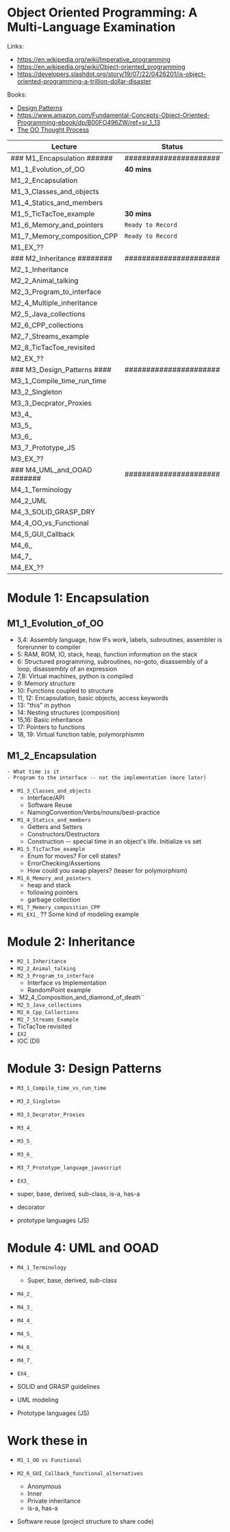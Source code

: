 # Object Oriented Programming: A Multi-Language Examination

Links:
  - https://en.wikipedia.org/wiki/Imperative_programming
  - https://en.wikipedia.org/wiki/Object-oriented_programming
  - https://developers.slashdot.org/story/19/07/22/0426201/is-object-oriented-programming-a-trillion-dollar-disaster
  
Books:
  - [Design Patterns](https://www.amazon.com/dp/0201633612?tag=bizzi0d-20)
  - https://www.amazon.com/Fundamental-Concepts-Object-Oriented-Programming-ebook/dp/B00FO496ZW/ref=sr_1_13
  - [The OO Thought Process](https://www.amazon.com/dp/B004Z6EWBI?tag=bizzi0d-20)

| Lecture                     | Status                 |
| ----                        | ----                   |
| ### M1_Encapsulation ###### | ###################### |
| M1_1_Evolution_of_OO        | **40 mins**            |
| M1_2_Encapsulation          |                        |
| M1_3_Classes_and_objects    |                        |
| M1_4_Statics_and_members    |                        |
| M1_5_TicTacToe_example      | **30 mins**            |
| M1_6_Memory_and_pointers    | `Ready to Record` |
| M1_7_Memory_composition_CPP | `Ready to Record` |
| M1_EX_??                    |                        |
| ### M2_Inheritance ######## | ###################### |
| M2_1_Inheritance            |                        |
| M2_2_Animal_talking         |                        |
| M2_3_Program_to_interface   |                        |
| M2_4_Multiple_inheritance   |                        |
| M2_5_Java_collections       |                        |
| M2_6_CPP_collections        |                        |
| M2_7_Streams_example        |                        |
| M2_8_TicTacToe_revisited    |                        |
| M2_EX_??                    |                        |
| ### M3_Design_Patterns #### | ###################### |
| M3_1_Compile_time_run_time  |                        |
| M3_2_Singleton              |                        |
| M3_3_Decprator_Proxies      |                        |
| M3_4_                       |                        |
| M3_5_                       |                        |
| M3_6_                       |                        |
| M3_7_Prototype_JS           |                        |
| M3_EX_??                    |                        |
| ### M4_UML_and_OOAD ####### | ###################### |
| M4_1_Terminology            |                        |
| M4_2_UML                    |                        |
| M4_3_SOLID_GRASP_DRY        |                        |
| M4_4_OO_vs_Functional       |                        |
| M4_5_GUI_Callback           |                        |
| M4_6_                       |                        |
| M4_7_                       |                        |
| M4_EX_??                    |                        |
  
# Module 1: Encapsulation

## M1_1_Evolution_of_OO
  - 3,4: Assembly language, how IFs work, labels, subroutines, assembler is forerunner to compiler
  - 5: RAM, ROM, IO, stack, heap, function information on the stack
  - 6: Structured programming, subroutines, no-goto, disassembly of a loop, disassembly of an expression
  - 7,8: Virtual machines, python is compiled
  - 9: Memory structure
  - 10: Functions coupled to structure
  - 11, 12: Encapsulation, basic objects, access keywords
  - 13: "this" in python
  - 14: Nesting structures (composition)
  - 15,16: Basic inheritance
  - 17: Pointers to functions
  - 18, 19: Virtual function table, polymorphismm
    
## M1_2_Encapsulation
    - What time is it
    - Program to the interface -- not the implementation (more later)
  - `M1_3_Classes_and_objects`
    - Interface/API
    - Software Reuse
    - NamingConvention/Verbs/nouns/best-practice
  - `M1_4_Statics_and_members`
     - Getters and Setters
     - Constructors/Destructors
     - Construction -- special time in an object's life. Initialize vs set
  - `M1_5_TicTacToe_example`
    - Enum for moves? For cell states?
    - ErrorChecking/Assertions
    - How could you swap players? (teaser for polymorphism)
  - `M1_6_Memory_and_pointers`
      - heap and stack
      - following pointers
      - garbage collection
  - `M1_7_Memory_composition_CPP`
  - `M1_EX1_` ?? Some kind of modeling example

# Module 2: Inheritance
  - `M2_1_Inheritance`  
  - `M2_2_Animal_talking`
  - `M2_3_Program_to_interface` 
    - Interface vs Implementation
    - RandomPoint example
  - `M2_4_Composition_and_diamond_of_death``
  - `M2_5_Java_collections`
  - `M2_6_Cpp_Collections`
  - `M2_7_Streams_Example`
  - TicTacToe revisited
  - `EX2_`
  - IOC (DI)

# Module 3: Design Patterns
  - `M3_1_Compile_time_vs_run_time`
  - `M3_2_Singleton`
  - `M3_3_Decprator_Proxies`
  - `M3_4_`
  - `M3_5_`
  - `M3_6_`
  - `M3_7_Prototype_language_javascript`
  - `EX3_`
  
  - super, base, derived, sub-class, is-a, has-a
  - decorator
  - prototype languages (JS)

# Module 4: UML and OOAD
  - `M4_1_Terminology`
    - Super, base, derived, sub-class
  - `M4_2_`
  - `M4_3_`
  - `M4_4_`
  - `M4_5_`
  - `M4_6_`
  - `M4_7_`
  - `EX4_`
  
  - SOLID and GRASP guidelines
  - UML modeling
  - Prototype languages (JS)
    
# Work these in
  - `M1_1_OO vs Functional`
  - `M2_6_GUI_Callback_functional_alternatives`
      - Anonymous
      - Inner
      - Private inheritance
      - is-a, has-a  

  - Software reuse (project structure to share code)
